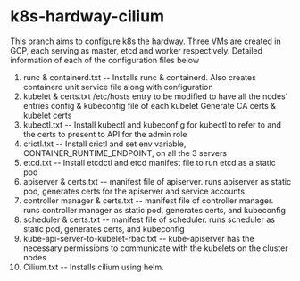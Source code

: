 k8s-hardway-cilium
==================

This branch aims to configure k8s the hardway. Three VMs are created in GCP, each serving as master, etcd and worker respectively. Detailed information of each of the configuration files below

1. runc & containerd.txt -- Installs runc & containerd. Also creates containerd unit service file along with configuration
2. kubelet & certs.txt
    /etc/hosts entry to be modified to have all the nodes' entries
    config & kubeconfig file of each kubelet
    Generate CA certs & kubelet certs
3. kubectl.txt -- Install kubectl and kubeconfig for kubectl to refer to and the certs to present to API for the admin role
4. crictl.txt -- Install crictl and set env variable, CONTAINER_RUNTIME_ENDPOINT, on all the 3 servers
5. etcd.txt -- Install etcdctl and etcd manifest file to run etcd as a static pod
6. apiserver & certs.txt -- manifest file of apiserver. runs apiserver as static pod, generates certs for the apiserver and service accounts
7. controller manager & certs.txt -- manifest file of controller manager. runs controller manager as static pod, generates certs, and kubeconfig
8. scheduler & certs.txt -- manifest file of scheduler. runs scheduler as static pod, generates certs, and kubeconfig
9. kube-api-server-to-kubelet-rbac.txt -- kube-apiserver has the necessary permissions to communicate with the kubelets on the cluster nodes
10. Cilium.txt -- Installs cilium using helm.
